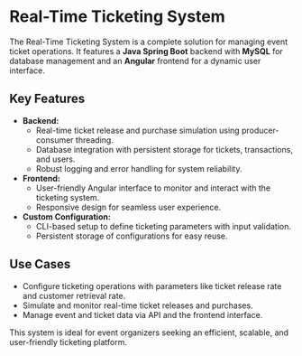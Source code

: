 # Real-Time Ticketing System

The Real-Time Ticketing System is a complete solution for managing event ticket operations. It features a **Java Spring Boot** backend with **MySQL** for database management and an **Angular** frontend for a dynamic user interface.

## Key Features
- **Backend:** 
  - Real-time ticket release and purchase simulation using producer-consumer threading.
  - Database integration with persistent storage for tickets, transactions, and users.
  - Robust logging and error handling for system reliability.
- **Frontend:** 
  - User-friendly Angular interface to monitor and interact with the ticketing system.
  - Responsive design for seamless user experience.
- **Custom Configuration:**
  - CLI-based setup to define ticketing parameters with input validation.
  - Persistent storage of configurations for easy reuse.

## Use Cases
- Configure ticketing operations with parameters like ticket release rate and customer retrieval rate.
- Simulate and monitor real-time ticket releases and purchases.
- Manage event and ticket data via API and the frontend interface.

This system is ideal for event organizers seeking an efficient, scalable, and user-friendly ticketing platform.
